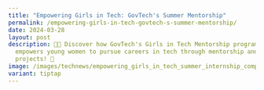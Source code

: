 ```yaml
---
title: "Empowering Girls in Tech: GovTech's Summer Mentorship"
permalink: /empowering-girls-in-tech-govtech-s-summer-mentorship/
date: 2024-03-28
layout: post
description: 👩‍💻 Discover how GovTech's Girls in Tech Mentorship program
  empowers young women to pursue careers in tech through mentorship and hands-on
  projects! 🌟
image: /images/technews/empowering_girls_in_tech_summer_internship_compressed.jpg
variant: tiptap
---
```

